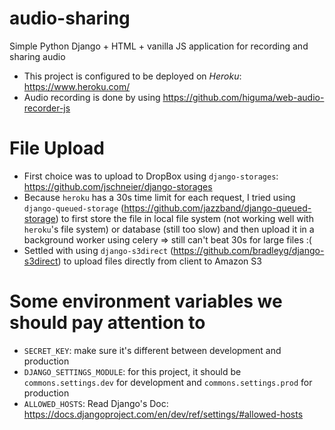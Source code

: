# audio-sharing

Simple Python Django + HTML + vanilla JS application for recording and sharing audio

- This project is configured to be deployed on *Heroku*: https://www.heroku.com/
- Audio recording is done by using https://github.com/higuma/web-audio-recorder-js


# File Upload

- First choice was to upload to DropBox using `django-storages`: https://github.com/jschneier/django-storages
- Because `heroku` has a 30s time limit for each request, I tried using `django-queued-storage` (https://github.com/jazzband/django-queued-storage) to first store the file in local file system (not working well with `heroku`'s file system) or database (still too slow) and then upload it in a background worker using celery => still can't beat 30s for large files :(
- Settled with using `django-s3direct` (https://github.com/bradleyg/django-s3direct) to upload files directly from client to Amazon S3


# Some environment variables we should pay attention to

- `SECRET_KEY`: make sure it's different between development and production
- `DJANGO_SETTINGS_MODULE`: for this project, it should be `commons.settings.dev` for development and `commons.settings.prod` for production
- `ALLOWED_HOSTS`: Read Django's Doc: https://docs.djangoproject.com/en/dev/ref/settings/#allowed-hosts
